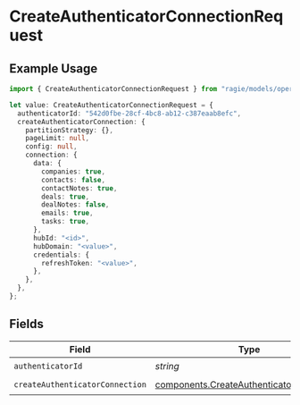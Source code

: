 # CreateAuthenticatorConnectionRequest

## Example Usage

```typescript
import { CreateAuthenticatorConnectionRequest } from "ragie/models/operations";

let value: CreateAuthenticatorConnectionRequest = {
  authenticatorId: "542d0fbe-28cf-4bc8-ab12-c387eaab8efc",
  createAuthenticatorConnection: {
    partitionStrategy: {},
    pageLimit: null,
    config: null,
    connection: {
      data: {
        companies: true,
        contacts: false,
        contactNotes: true,
        deals: true,
        dealNotes: false,
        emails: true,
        tasks: true,
      },
      hubId: "<id>",
      hubDomain: "<value>",
      credentials: {
        refreshToken: "<value>",
      },
    },
  },
};
```

## Fields

| Field                                                                                                | Type                                                                                                 | Required                                                                                             | Description                                                                                          |
| ---------------------------------------------------------------------------------------------------- | ---------------------------------------------------------------------------------------------------- | ---------------------------------------------------------------------------------------------------- | ---------------------------------------------------------------------------------------------------- |
| `authenticatorId`                                                                                    | *string*                                                                                             | :heavy_check_mark:                                                                                   | N/A                                                                                                  |
| `createAuthenticatorConnection`                                                                      | [components.CreateAuthenticatorConnection](../../models/components/createauthenticatorconnection.md) | :heavy_check_mark:                                                                                   | N/A                                                                                                  |
